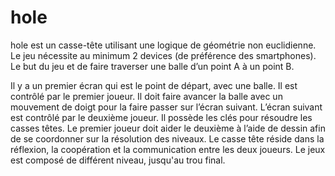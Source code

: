 # hole
hole est un casse-tête utilisant une logique de géométrie non euclidienne. Le jeu nécessite au minimum 2 devices (de préférence des smartphones). Le but du jeu et de faire traverser une balle d’un point A à un point B.

Il y a un premier écran qui est le point de départ, avec une balle. Il est contrôlé par le premier joueur. Il doit faire avancer la balle avec un mouvement de doigt pour la faire passer sur l’écran suivant. L’écran suivant est contrôlé par le deuxième joueur. Il possède les clés pour résoudre les casses têtes. Le premier joueur doit aider le deuxième à l’aide de dessin afin de se coordonner sur la résolution des niveaux. Le casse tête réside dans la réflexion, la coopération et la communication entre les deux joueurs. Le jeux est composé de différent niveau, jusqu'au trou final. 
